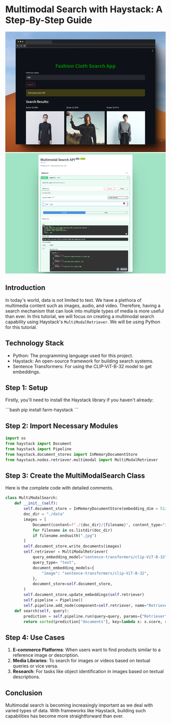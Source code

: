 # Multimodal Search with Haystack: A Step-By-Step Guide
![Screenshot](assets/screenshot.png)
![API Screenshot](assets/api.png)
## Introduction

In today's world, data is not limited to text. We have a plethora of multimedia content such as images, audio, and video. Therefore, having a search mechanism that can look into multiple types of media is more useful than ever. In this tutorial, we will focus on creating a multimodal search capability using Haystack's `MultiModalRetriever`. We will be using Python for this tutorial.

## Technology Stack

- Python: The programming language used for this project.
- Haystack: An open-source framework for building search systems.
- Sentence Transformers: For using the CLIP-ViT-B-32 model to get embeddings.

## Step 1: Setup

Firstly, you'll need to install the Haystack library if you haven't already:

\`\`\`bash
pip install farm-haystack
\`\`\`

## Step 2: Import Necessary Modules

```python
import os
from haystack import Document
from haystack import Pipeline
from haystack.document_stores import InMemoryDocumentStore
from haystack.nodes.retriever.multimodal import MultiModalRetriever
```

## Step 3: Create the MultiModalSearch Class

Here is the complete code with detailed comments.

```python
class MultiModalSearch:
    def __init__(self):
        self.document_store = InMemoryDocumentStore(embedding_dim = 512)
        doc_dir = "./data"
        images = [
            Document(content=f"./{doc_dir}/{filename}", content_type="image", meta={"name": filename})
            for filename in os.listdir(doc_dir)
            if filename.endswith(".jpg")
        ]
        self.document_store.write_documents(images)
        self.retriever = MultiModalRetriever(
            query_embedding_model="sentence-transformers/clip-ViT-B-32",
            query_type= "text",
            document_embedding_models={
                "image": "sentence-transformers/clip-ViT-B-32",
            },
            document_store=self.document_store,
        )
        self.document_store.update_embeddings(self.retriever)
        self.pipeline = Pipeline()
        self.pipeline.add_node(component=self.retriever, name="Retriever", inputs=["Query"])
    def search(self, query):
        prediction = self.pipeline.run(query=query, params={"Retriever": {"top_k": 3}})
        return sorted(prediction["documents"], key=lambda x: x.score, reverse=True)
```

## Step 4: Use Cases

1. **E-commerce Platforms**: When users want to find products similar to a reference image or description.
2. **Media Libraries**: To search for images or videos based on textual queries or vice versa.
3. **Research**: For tasks like object identification in images based on textual descriptions.

## Conclusion

Multimodal search is becoming increasingly important as we deal with varied types of data. With frameworks like Haystack, building such capabilities has become more straightforward than ever.
